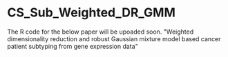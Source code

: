 # CS_Sub_Weighted_DR_GMM
The R code for the below paper will be upoaded soon.
 "Weighted dimensionality reduction and robust Gaussian mixture model based cancer patient subtyping from gene expression data"
